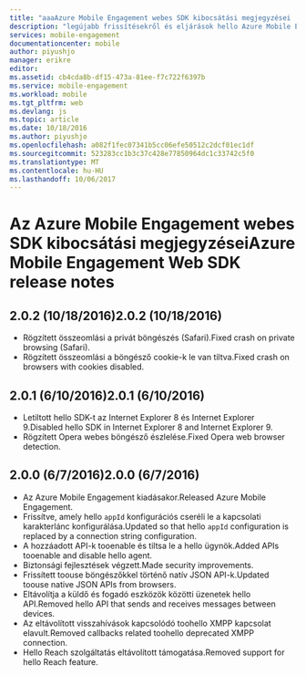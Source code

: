 ```yaml
---
title: "aaaAzure Mobile Engagement webes SDK kibocsátási megjegyzései |} Microsoft Docs"
description: "legújabb frissítésekről és eljárások hello Azure Mobile Engagement webes SDK-ban"
services: mobile-engagement
documentationcenter: mobile
author: piyushjo
manager: erikre
editor: 
ms.assetid: cb4cda8b-df15-473a-81ee-f7c722f6397b
ms.service: mobile-engagement
ms.workload: mobile
ms.tgt_pltfrm: web
ms.devlang: js
ms.topic: article
ms.date: 10/18/2016
ms.author: piyushjo
ms.openlocfilehash: a082f1fec07341b5cc06efe50512c2dcf01ec1df
ms.sourcegitcommit: 523283cc1b3c37c428e77850964dc1c33742c5f0
ms.translationtype: MT
ms.contentlocale: hu-HU
ms.lasthandoff: 10/06/2017
---
```

# <a name="azure-mobile-engagement-web-sdk-release-notes"></a><span data-ttu-id="1fe27-103">Az Azure Mobile Engagement webes SDK kibocsátási megjegyzései</span><span class="sxs-lookup"><span data-stu-id="1fe27-103">Azure Mobile Engagement Web SDK release notes</span></span>
## <a name="202-10182016"></a><span data-ttu-id="1fe27-104">2.0.2 (10/18/2016)</span><span class="sxs-lookup"><span data-stu-id="1fe27-104">2.0.2 (10/18/2016)</span></span>
* <span data-ttu-id="1fe27-105">Rögzített összeomlási a privát böngészés (Safari).</span><span class="sxs-lookup"><span data-stu-id="1fe27-105">Fixed crash on private browsing (Safari).</span></span>
* <span data-ttu-id="1fe27-106">Rögzített összeomlási a böngésző cookie-k le van tiltva.</span><span class="sxs-lookup"><span data-stu-id="1fe27-106">Fixed crash on browsers with cookies disabled.</span></span>

## <a name="201-6102016"></a><span data-ttu-id="1fe27-107">2.0.1 (6/10/2016)</span><span class="sxs-lookup"><span data-stu-id="1fe27-107">2.0.1 (6/10/2016)</span></span>
* <span data-ttu-id="1fe27-108">Letiltott hello SDK-t az Internet Explorer 8 és Internet Explorer 9.</span><span class="sxs-lookup"><span data-stu-id="1fe27-108">Disabled hello SDK in Internet Explorer 8 and Internet Explorer 9.</span></span>
* <span data-ttu-id="1fe27-109">Rögzített Opera webes böngésző észlelése.</span><span class="sxs-lookup"><span data-stu-id="1fe27-109">Fixed Opera web browser detection.</span></span>

## <a name="200-672016"></a><span data-ttu-id="1fe27-110">2.0.0 (6/7/2016)</span><span class="sxs-lookup"><span data-stu-id="1fe27-110">2.0.0 (6/7/2016)</span></span>
* <span data-ttu-id="1fe27-111">Az Azure Mobile Engagement kiadásakor.</span><span class="sxs-lookup"><span data-stu-id="1fe27-111">Released Azure Mobile Engagement.</span></span>
* <span data-ttu-id="1fe27-112">Frissítve, amely hello `appId` konfigurációs cseréli le a kapcsolati karakterlánc konfigurálása.</span><span class="sxs-lookup"><span data-stu-id="1fe27-112">Updated so that hello `appId` configuration is replaced by a connection string configuration.</span></span>
* <span data-ttu-id="1fe27-113">A hozzáadott API-k tooenable és tiltsa le a hello ügynök.</span><span class="sxs-lookup"><span data-stu-id="1fe27-113">Added APIs tooenable and disable hello agent.</span></span>
* <span data-ttu-id="1fe27-114">Biztonsági fejlesztések végzett.</span><span class="sxs-lookup"><span data-stu-id="1fe27-114">Made security improvements.</span></span>
* <span data-ttu-id="1fe27-115">Frissített toouse böngészőkkel történő natív JSON API-k.</span><span class="sxs-lookup"><span data-stu-id="1fe27-115">Updated toouse native JSON APIs from browsers.</span></span>
* <span data-ttu-id="1fe27-116">Eltávolítja a küldő és fogadó eszközök közötti üzenetek hello API.</span><span class="sxs-lookup"><span data-stu-id="1fe27-116">Removed hello API that sends and receives messages between devices.</span></span>
* <span data-ttu-id="1fe27-117">Az eltávolított visszahívások kapcsolódó toohello XMPP kapcsolat elavult.</span><span class="sxs-lookup"><span data-stu-id="1fe27-117">Removed callbacks related toohello deprecated XMPP connection.</span></span>
* <span data-ttu-id="1fe27-118">Hello Reach szolgáltatás eltávolított támogatása.</span><span class="sxs-lookup"><span data-stu-id="1fe27-118">Removed support for hello Reach feature.</span></span>

